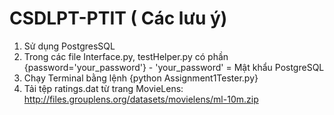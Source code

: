# CSDLPT-PTIT ( Các lưu ý)
1. Sử dụng PostgresSQL
2. Trong các file Interface.py, testHelper.py có phần {password='your_password'} - 'your_password' = Mật khẩu PostgreSQL
3. Chạy Terminal bằng lệnh {python Assignment1Tester.py}
4. Tải tệp ratings.dat từ trang MovieLens: http://files.grouplens.org/datasets/movielens/ml-10m.zip
